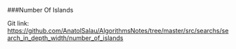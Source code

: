 ###Number Of Islands

Git link:   
https://github.com/AnatolSalau/AlgorithmsNotes/tree/master/src/searchs/search_in_depth_width/number_of_islands

